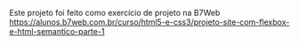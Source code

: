 Este projeto foi feito como exercício de projeto na B7Web https://alunos.b7web.com.br/curso/html5-e-css3/projeto-site-com-flexbox-e-html-semantico-parte-1